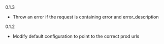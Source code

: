 0.1.3

- Throw an error if the request is containing error and error_description

0.1.2

- Modify default configuration to point to the correct prod urls